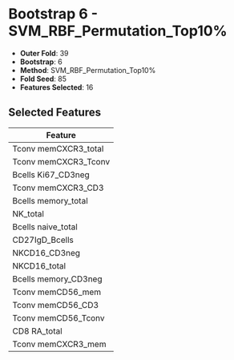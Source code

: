 # Bootstrap 6 - SVM_RBF_Permutation_Top10%

- **Outer Fold**: 39
- **Bootstrap**: 6
- **Method**: SVM_RBF_Permutation_Top10%
- **Fold Seed**: 85
- **Features Selected**: 16

## Selected Features

| Feature |
|---------|
| Tconv memCXCR3_total |
| Tconv memCXCR3_Tconv |
| Bcells Ki67_CD3neg |
| Tconv memCXCR3_CD3 |
| Bcells memory_total |
| NK_total |
| Bcells naive_total |
| CD27IgD_Bcells |
| NKCD16_CD3neg |
| NKCD16_total |
| Bcells memory_CD3neg |
| Tconv memCD56_mem |
| Tconv memCD56_CD3 |
| Tconv memCD56_Tconv |
| CD8 RA_total |
| Tconv memCXCR3_mem |
